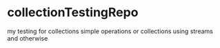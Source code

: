 # collectionTestingRepo
my testing for collections
simple operations or collections using streams and otherwise
